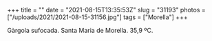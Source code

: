 +++
title = ""
date = "2021-08-15T13:35:53Z"
slug = "31193"
photos = ["/uploads/2021/2021-08-15-31156.jpg"]
tags = ["Morella"]
+++

Gàrgola sufocada. Santa Maria de Morella. 35,9 ºC.

<img alt="" src="/uploads/2021/2021-08-15-31156.jpg">
